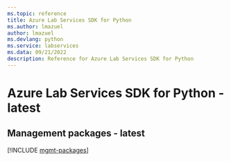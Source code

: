 ```yaml
---
ms.topic: reference
title: Azure Lab Services SDK for Python
ms.author: lmazuel
author: lmazuel
ms.devlang: python
ms.service: labservices
ms.data: 09/21/2022
description: Reference for Azure Lab Services SDK for Python
---
```

# Azure Lab Services SDK for Python - latest

## Management packages - latest
[!INCLUDE [mgmt-packages](lab-services-mgmt-index.md)]
